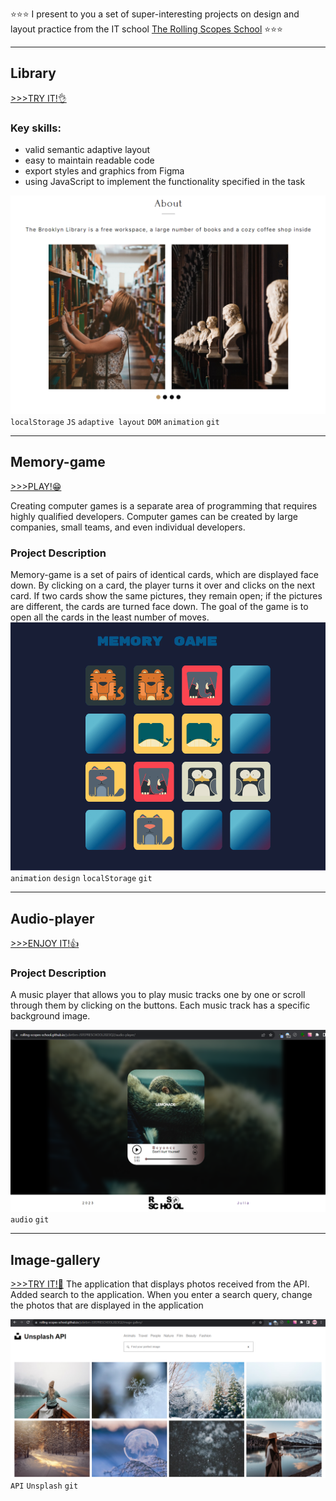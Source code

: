⭐⭐⭐ I present to you a set of super-interesting projects on design and layout practice from the IT school [The Rolling Scopes School](https://rs.school/js-stage0/) ⭐⭐⭐

---
## Library
[>>>TRY IT!👌](https://julietbrn.github.io/js-projects/library/)
### Key skills:
- valid semantic adaptive layout
- easy to maintain readable code
- export styles and graphics from Figma
- using JavaScript to implement the functionality specified in the task

![Alt text](library.png)
`localStorage` `JS` `adaptive layout` `DOM` `animation` `git`

---
## Memory-game
[>>>PLAY!😁](https://julietbrn.github.io/js-projects/random-game/)

Creating computer games is a separate area of programming that requires highly qualified developers. Computer games can be created by large companies, small teams, and even individual developers.

### Project Description
Memory-game is a set of pairs of identical cards, which are displayed face down. By clicking on a card, the player turns it over and clicks on the next card. If two cards show the same pictures, they remain open; if the pictures are different, the cards are turned face down. The goal of the game is to open all the cards in the least number of moves.
![Alt text](<Screenshot 2023-10-12 084051.png>)
`animation` `design` `localStorage` `git`

---
## Audio-player
[>>>ENJOY IT!👍](https://julietbrn.github.io/js-projects/audio-player/)
### Project Description
A music player that allows you to play music tracks one by one or scroll through them by clicking on the buttons. Each music track has a specific background image.

![Alt text](<Screenshot 2023-09-23 172432.png>)
`audio` `git`

---
## Image-gallery
[>>>TRY IT!💜](https://julietbrn.github.io/js-projects/image-gallery/)
The application that displays photos received from the API. Added search to the application. When you enter a search query, change the photos that are displayed in the application

![Alt text](<Screenshot 2023-09-30 125048.png>)
`API` `Unsplash` `git`

